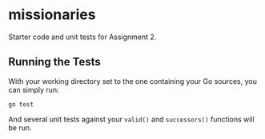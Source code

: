 # missionaries
Starter code and unit tests for Assignment 2.

## Running the Tests

With your working directory set to the one containing your Go sources, you can simply run:
```
go test
```
And several unit tests against your `valid()` and `successors()` functions will be run.
